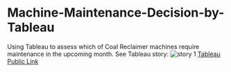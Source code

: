 # Machine-Maintenance-Decision-by-Tableau
Using Tableau to assess which of Coal Reclaimer machines require maintenance in the upcoming month.
See Tableau story:
![story 1](https://user-images.githubusercontent.com/44786518/53187391-0633b600-35d1-11e9-9ba4-2482afbc9e9b.png)
[Tableau Public Link](https://public.tableau.com/shared/WR2F8C42S?:display_count=yes)
